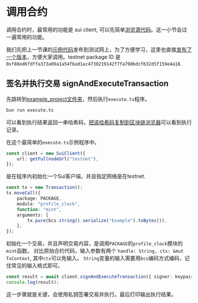 # 调用合约

调用合约时，最常用的功能是 sui client, 可以先简单[浏览源代码](https://github.com/MystenLabs/sui/blob/main/sdk/typescript/src/client/client.ts)。这一小节会过一遍常用的功能。

我们先把上一节课的[示例代码](../../unit-1/example_projects/profile_clock/sources/profile_clock.move)发布到测试网上，为了方便学习，这里也直接[发布了一个版本](https://explorer.polymedia.app/object/0xf88ed6fdffa373a09a1a54fbad1ac4730219142f7fa798bdcf632d5f159e4a18?network=testnet)，方便大家调用。testnet package ID 是 `0xf88ed6fdffa373a09a1a54fbad1ac4730219142f7fa798bdcf632d5f159e4a18`.

## 签名并执行交易 signAndExecuteTransaction

先跳转到[example_project文件夹](../example_projects/)，然后执行`execute.ts`程序。
```bash
bun run execute.ts
```
可以看到执行结果返回一串哈希码，[把该哈希码复制到区块链浏览器](https://explorer.polymedia.app/txblock/EajmE9pSVJvhD6XL4atJrjCgYTEfzMQSj91ArzD2Ea4Y?network=testnet)可以看到执行记录。

在这个最简单的`execute.ts`示例程序中。

```ts
const client = new SuiClient({
    url: getFullnodeUrl("testnet"),
});
```

是在程序内初始化一个Sui客户端，并且指定网络是在testnet.

```ts
const tx = new Transaction();
tx.moveCall({
    package: PACKAGE,
    module: "profile_clock",
    function: "mint",
    arguments: [
        tx.pure(bcs.string().serialize("Example").toBytes()),
    ],
});
```
初始化一个交易，并且声明交易内容，是调用`PACKAGE`的`profile_clock`模块的`mint`函数。
对比原始合约代码，输入参数有两个 `handle: String, ctx: &mut TxContext`, 其中`ctx`可以免输入。
`String`变量的输入需要用`bcs`编码方式编码，记住常见的输入格式即可。

```ts
const result = await client.signAndExecuteTransaction({ signer: keypair, transaction: tx });
console.log(result);
```
这一步骤就是关键，会使用私钥签署交易并执行。最后打印输出执行结果。